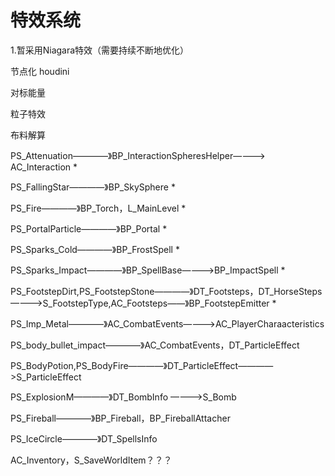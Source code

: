 # 特效系统
1.暂采用Niagara特效（需要持续不断地优化）

节点化 houdini


对标能量

粒子特效

布料解算


PS_Attenuation————》BP_InteractionSpheresHelper————> AC_Interaction *

PS_FallingStar————》BP_SkySphere *

PS_Fire————》BP_Torch，L_MainLevel *

PS_PortalParticle————》BP_Portal *

PS_Sparks_Cold————》BP_FrostSpell *

PS_Sparks_Impact————》BP_SpellBase————>BP_ImpactSpell *


PS_FootstepDirt,PS_FootstepStone————》DT_Footsteps，DT_HorseSteps————>S_FootstepType,AC_Footsteps——》BP_FootstepEmitter *

PS_Imp_Metal————》AC_CombatEvents————>AC_PlayerCharaacteristics

PS_body_bullet_impact————》AC_CombatEvents，DT_ParticleEffect

PS_BodyPotion,PS_BodyFire————》DT_ParticleEffect————>S_ParticleEffect


PS_ExplosionM————》DT_BombInfo ————>S_Bomb

PS_Fireball————》BP_Fireball，BP_FireballAttacher

PS_IceCircle————》DT_SpellsInfo















AC_Inventory，S_SaveWorldItem？？？





